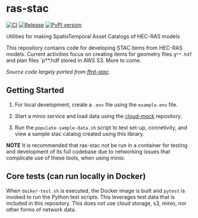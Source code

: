# ras-stac
[![CI](https://github.com/fema-ffrd/rashdf/actions/workflows/continuous-integration.yml/badge.svg?branch=main)](https://github.com/fema-ffrd/ras-stac/actions/workflows/continuous-integration.yml)
[![Release](https://github.com/fema-ffrd/ras-stac/actions/workflows/release.yml/badge.svg)](https://github.com/fema-ffrd/ras-stac/actions/workflows/release.yml)
[![PyPI version](https://badge.fury.io/py/ras-stac.svg)](https://badge.fury.io/py/ras-stac)

Utilities for making SpatioTemporal Asset Catalogs of HEC-RAS models

This repository contains code for developing STAC items from HEC-RAS models. Current activities focus on creating items for geometry files `g**.hdf` and plan files `p**.hdf stored in AWS S3. More to come. 

*Source code largely ported from [ffrd-stac](https://github.com/arc-pts/ffrd-stac/blob/204e1ec85068936856b317fa9446da3c4da5d8d4/ffrd_stac/rasmeta.py).*


## Getting Started

1. For local development, create a `.env` file using the `example.env` file.

2. Start a minio service and load data using the [cloud-mock](https://github.com/fema-ffrd/cloud-mock) repository.

3. Run the `populate-sample-data.sh` script to test set-up, connetivity, and view a sample stac catalog created using this library.


**NOTE** It is recommended that ras-stac not be run in a container for testing and development of its full codebase due to networking issues that complicate use of these tools, when using minio. 


## Core tests (can run locally in Docker)

When `docker-test.sh` is executed, the Docker image is built and `pytest` is invoked to run the Python test scripts. This leverages test data that is included in this repository. This does not use cloud storage, s3, minio, nor other forms of network data.
